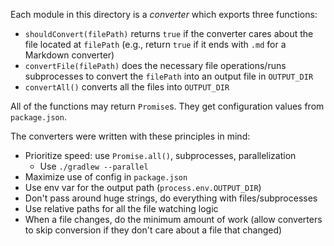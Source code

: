 Each module in this directory is a *converter* which exports three functions:

* `shouldConvert(filePath)` returns `true` if the converter cares about the file
  located at `filePath` (e.g., return `true` if it ends with `.md` for a Markdown
  converter)
* `convertFile(filePath)` does the necessary file operations/runs subprocesses
  to convert the `filePath` into an output file in `OUTPUT_DIR`
* `convertAll()` converts all the files into `OUTPUT_DIR`

All of the functions may return `Promise`s. They get configuration values from
`package.json`.

The converters were written with these principles in mind:

- Prioritize speed: use `Promise.all()`, subprocesses, parallelization
  - Use `./gradlew --parallel`
- Maximize use of config in `package.json`
- Use env var for the output path (`process.env.OUTPUT_DIR`)
- Don't pass around huge strings, do everything with files/subprocesses
- Use relative paths for all the file watching logic
- When a file changes, do the minimum amount of work (allow converters to skip
  conversion if they don't care about a file that changed)
